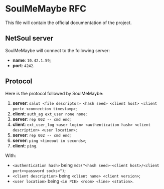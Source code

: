 # SoulMeMaybe RFC

This file will contain the official documentation of the project.

## NetSoul server

SoulMeMaybe will connect to the following server:

* **name**: `10.42.1.59`;
* **port**: `4242`.

## Protocol

Here is the protocol followed by SoulMeMaybe:

1. **server**: `salut <file descriptor> <hash seed> <client host> <client port> <connection timestamp>`;
2. **client**: `auth_ag ext_user none none`;
3. **server**: `rep 002 -- cmd end`;
4. **client**: `ext_user_log <user login> <authentication hash> <client description> <user location>`;
5. **server**: `rep 002 -- cmd end`;
6. **server**: `ping <timeout in seconds>`;
7. **client**: `ping`.

With:

* `<authentication hash>` being `md5("<hash seed>-<client host>/<client port><password socks>")`;
* `<client description>` being `<client name> <client version>`;
* `<user location>` being `<in PIE> <room> <line> <station>`.
